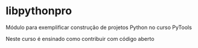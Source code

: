 # libpythonpro
Módulo para exemplificar construção de projetos Python no curso PyTools

Neste curso é ensinado como contribuir com código aberto
